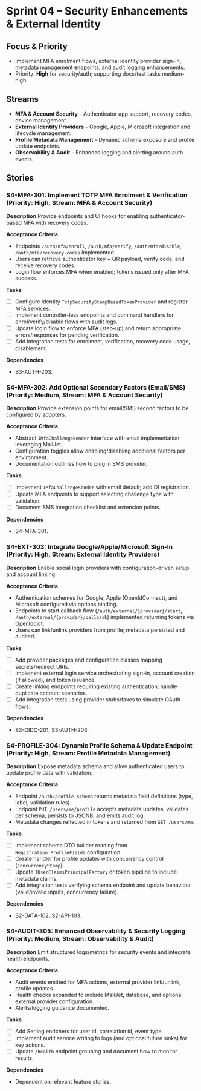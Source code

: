 # Sprint 04 – Security Enhancements & External Identity

## Focus & Priority
- Implement MFA enrolment flows, external identity provider sign-in, metadata management endpoints, and audit logging enhancements.
- Priority: **High** for security/auth; supporting docs/test tasks medium-high.

## Streams
- **MFA & Account Security** – Authenticator app support, recovery codes, device management.
- **External Identity Providers** – Google, Apple, Microsoft integration and lifecycle management.
- **Profile Metadata Management** – Dynamic schema exposure and profile update endpoints.
- **Observability & Audit** – Enhanced logging and alerting around auth events.

## Stories

### S4-MFA-301: Implement TOTP MFA Enrolment & Verification (Priority: High, Stream: MFA & Account Security)
**Description**
Provide endpoints and UI hooks for enabling authenticator-based MFA with recovery codes.

**Acceptance Criteria**
- Endpoints `/auth/mfa/enroll`, `/auth/mfa/verify`, `/auth/mfa/disable`, `/auth/mfa/recovery-codes` implemented.
- Users can retrieve authenticator key + QR payload, verify code, and receive recovery codes.
- Login flow enforces MFA when enabled; tokens issued only after MFA success.

**Tasks**
- [ ] Configure Identity `TotpSecurityStampBasedTokenProvider` and register MFA services.
- [ ] Implement controller-less endpoints and command handlers for enrol/verify/disable flows with audit logs.
- [ ] Update login flow to enforce MFA (step-up) and return appropriate errors/responses for pending verification.
- [ ] Add integration tests for enrolment, verification, recovery code usage, disablement.

**Dependencies**
- S3-AUTH-203.

### S4-MFA-302: Add Optional Secondary Factors (Email/SMS) (Priority: Medium, Stream: MFA & Account Security)
**Description**
Provide extension points for email/SMS second factors to be configured by adopters.

**Acceptance Criteria**
- Abstract `IMfaChallengeSender` interface with email implementation leveraging MailJet.
- Configuration toggles allow enabling/disabling additional factors per environment.
- Documentation outlines how to plug in SMS provider.

**Tasks**
- [ ] Implement `IMfaChallengeSender` with email default; add DI registration.
- [ ] Update MFA endpoints to support selecting challenge type with validation.
- [ ] Document SMS integration checklist and extension points.

**Dependencies**
- S4-MFA-301.

### S4-EXT-303: Integrate Google/Apple/Microsoft Sign-In (Priority: High, Stream: External Identity Providers)
**Description**
Enable social login providers with configuration-driven setup and account linking.

**Acceptance Criteria**
- Authentication schemes for Google, Apple (OpenIdConnect), and Microsoft configured via options binding.
- Endpoints to start callback flow (`/auth/external/{provider}/start`, `/auth/external/{provider}/callback`) implemented returning tokens via OpenIddict.
- Users can link/unlink providers from profile; metadata persisted and audited.

**Tasks**
- [ ] Add provider packages and configuration classes mapping secrets/redirect URIs.
- [ ] Implement external login service orchestrating sign-in, account creation (if allowed), and token issuance.
- [ ] Create linking endpoints requiring existing authentication; handle duplicate account scenarios.
- [ ] Add integration tests using provider stubs/fakes to simulate OAuth flows.

**Dependencies**
- S3-OIDC-201, S3-AUTH-203.

### S4-PROFILE-304: Dynamic Profile Schema & Update Endpoint (Priority: High, Stream: Profile Metadata Management)
**Description**
Expose metadata schema and allow authenticated users to update profile data with validation.

**Acceptance Criteria**
- Endpoint `/auth/profile-schema` returns metadata field definitions (type, label, validation rules).
- Endpoint `PUT /users/me/profile` accepts metadata updates, validates per schema, persists to JSONB, and emits audit log.
- Metadata changes reflected in tokens and returned from `GET /users/me`.

**Tasks**
- [ ] Implement schema DTO builder reading from `Registration:ProfileFields` configuration.
- [ ] Create handler for profile updates with concurrency control (`ConcurrencyStamp`).
- [ ] Update `IUserClaimsPrincipalFactory` or token pipeline to include metadata claims.
- [ ] Add integration tests verifying schema endpoint and update behaviour (valid/invalid inputs, concurrency failure).

**Dependencies**
- S2-DATA-102, S2-API-103.

### S4-AUDIT-305: Enhanced Observability & Security Logging (Priority: Medium, Stream: Observability & Audit)
**Description**
Emit structured logs/metrics for security events and integrate health endpoints.

**Acceptance Criteria**
- Audit events emitted for MFA actions, external provider link/unlink, profile updates.
- Health checks expanded to include MailJet, database, and optional external provider configuration.
- Alerts/logging guidance documented.

**Tasks**
- [ ] Add Serilog enrichers for user id, correlation id, event type.
- [ ] Implement audit service writing to logs (and optional future sinks) for key actions.
- [ ] Update `/health` endpoint grouping and document how to monitor results.

**Dependencies**
- Dependent on relevant feature stories.
